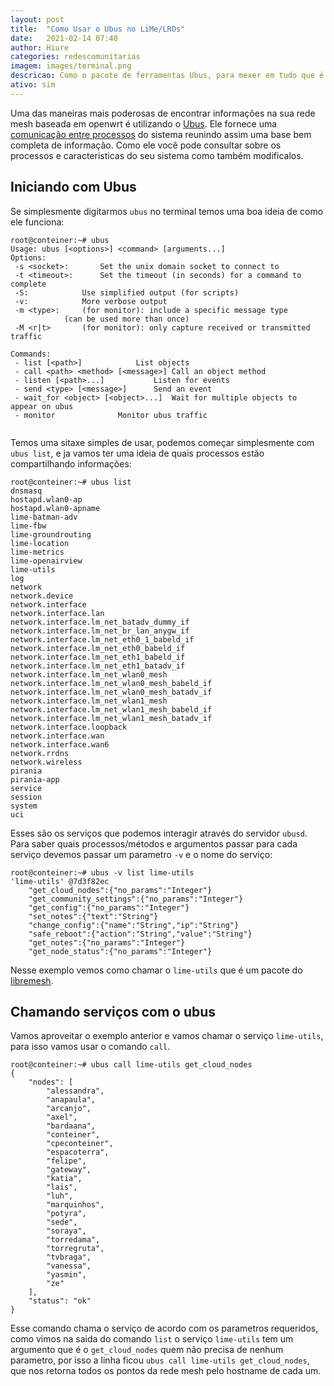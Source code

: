 ```yaml
---
layout: post
title:  "Como Usar o Ubus no LiMe/LROs"
date:   2021-02-14 07:40
author: Hiure
categories: redescomunitarias
imagem: images/terminal.png
descricao: Como o pacote de ferramentas Ubus, para mexer em tudo que é configuração no seu libremesh
ativo: sim
---
```


Uma das maneiras mais poderosas de encontrar informações na sua rede mesh baseada em openwrt é utilizando o [Ubus](https://openwrt.org/docs/techref/ubus). Ele fornece uma [comunicação entre processos](https://pt.wikipedia.org/wiki/Comunica%C3%A7%C3%A3o_entre_processos) do sistema reunindo assim uma base bem completa de informação. Como ele você pode consultar sobre os processos e caracteristicas do seu sistema como também modificalos.


## Iniciando com Ubus

Se simplesmente digitarmos `ubus` no terminal temos uma boa ideia de como ele funciona:

```
root@conteiner:~# ubus
Usage: ubus [<options>] <command> [arguments...]
Options:
 -s <socket>:		Set the unix domain socket to connect to
 -t <timeout>:		Set the timeout (in seconds) for a command to complete
 -S:			Use simplified output (for scripts)
 -v:			More verbose output
 -m <type>:		(for monitor): include a specific message type
			(can be used more than once)
 -M <r|t>		(for monitor): only capture received or transmitted traffic

Commands:
 - list [<path>]			List objects
 - call <path> <method> [<message>]	Call an object method
 - listen [<path>...]			Listen for events
 - send <type> [<message>]		Send an event
 - wait_for <object> [<object>...]	Wait for multiple objects to appear on ubus
 - monitor				Monitor ubus traffic


```

Temos uma sitaxe simples de usar, podemos começar simplesmente com `ubus list`, e ja vamos ter uma ideia de quais processos estão compartilhando informações:

```
root@conteiner:~# ubus list
dnsmasq
hostapd.wlan0-ap
hostapd.wlan0-apname
lime-batman-adv
lime-fbw
lime-groundrouting
lime-location
lime-metrics
lime-openairview
lime-utils
log
network
network.device
network.interface
network.interface.lan
network.interface.lm_net_batadv_dummy_if
network.interface.lm_net_br_lan_anygw_if
network.interface.lm_net_eth0_1_babeld_if
network.interface.lm_net_eth0_babeld_if
network.interface.lm_net_eth1_babeld_if
network.interface.lm_net_eth1_batadv_if
network.interface.lm_net_wlan0_mesh
network.interface.lm_net_wlan0_mesh_babeld_if
network.interface.lm_net_wlan0_mesh_batadv_if
network.interface.lm_net_wlan1_mesh
network.interface.lm_net_wlan1_mesh_babeld_if
network.interface.lm_net_wlan1_mesh_batadv_if
network.interface.loopback
network.interface.wan
network.interface.wan6
network.rrdns
network.wireless
pirania
pirania-app
service
session
system
uci
```

Esses são os serviços que podemos interagir através do servidor `ubusd`. Para saber quais processos/métodos e argumentos passar para cada serviço devemos passar um parametro `-v` e o nome do serviço:

```
root@conteiner:~# ubus -v list lime-utils
'lime-utils' @7d3f82ec
	"get_cloud_nodes":{"no_params":"Integer"}
	"get_community_settings":{"no_params":"Integer"}
	"get_config":{"no_params":"Integer"}
	"set_notes":{"text":"String"}
	"change_config":{"name":"String","ip":"String"}
	"safe_reboot":{"action":"String","value":"String"}
	"get_notes":{"no_params":"Integer"}
	"get_node_status":{"no_params":"Integer"}

```

Nesse exemplo vemos como chamar o `lime-utils` que é um pacote do [libremesh](https://libremesh.org).

## Chamando serviços com o ubus

Vamos aproveitar o exemplo anterior e vamos chamar o serviço `lime-utils`, para isso vamos usar o comando `call`.

```
root@conteiner:~# ubus call lime-utils get_cloud_nodes
{
	"nodes": [
		"alessandra",
		"anapaula",
		"arcanjo",
		"axel",
		"bardaana",
		"conteiner",
		"cpeconteiner",
		"espacoterra",
		"felipe",
		"gateway",
		"katia",
		"lais",
		"luh",
		"marquinhos",
		"potyra",
		"sede",
		"soraya",
		"torredama",
		"torregruta",
		"tvbraga",
		"vanessa",
		"yasmin",
		"ze"
	],
	"status": "ok"
}
```

Esse comando chama o serviço de acordo com os parametros requeridos, como vimos na saida do comando `list` o serviço `lime-utils` tem um argumento que é o `get_cloud_nodes` quem não precisa de nenhum parametro, por isso a linha ficou `ubus call lime-utils get_cloud_nodes`, que nos retorna todos os pontos da rede mesh pelo hostname de cada um.


